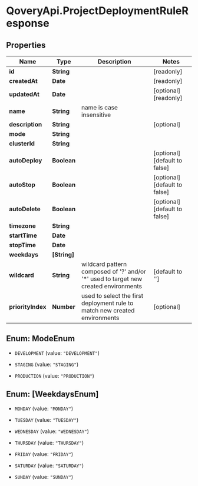 # QoveryApi.ProjectDeploymentRuleResponse

## Properties

Name | Type | Description | Notes
------------ | ------------- | ------------- | -------------
**id** | **String** |  | [readonly] 
**createdAt** | **Date** |  | [readonly] 
**updatedAt** | **Date** |  | [optional] [readonly] 
**name** | **String** | name is case insensitive | 
**description** | **String** |  | [optional] 
**mode** | **String** |  | 
**clusterId** | **String** |  | 
**autoDeploy** | **Boolean** |  | [optional] [default to false]
**autoStop** | **Boolean** |  | [optional] [default to false]
**autoDelete** | **Boolean** |  | [optional] [default to false]
**timezone** | **String** |  | 
**startTime** | **Date** |  | 
**stopTime** | **Date** |  | 
**weekdays** | **[String]** |  | 
**wildcard** | **String** | wildcard pattern composed of &#39;?&#39; and/or &#39;*&#39; used to target new created environments | [default to &#39;&#39;]
**priorityIndex** | **Number** | used to select the first deployment rule to match new created environments | [optional] 



## Enum: ModeEnum


* `DEVELOPMENT` (value: `"DEVELOPMENT"`)

* `STAGING` (value: `"STAGING"`)

* `PRODUCTION` (value: `"PRODUCTION"`)





## Enum: [WeekdaysEnum]


* `MONDAY` (value: `"MONDAY"`)

* `TUESDAY` (value: `"TUESDAY"`)

* `WEDNESDAY` (value: `"WEDNESDAY"`)

* `THURSDAY` (value: `"THURSDAY"`)

* `FRIDAY` (value: `"FRIDAY"`)

* `SATURDAY` (value: `"SATURDAY"`)

* `SUNDAY` (value: `"SUNDAY"`)





